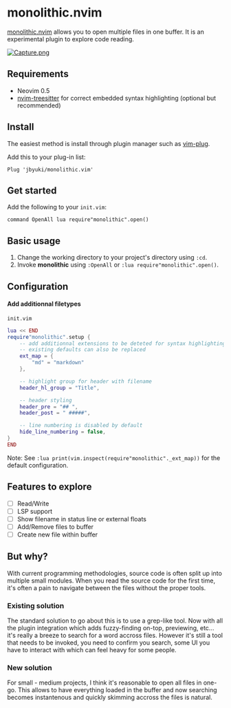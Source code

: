 # monolithic.nvim

[monolithic.nvim]() allows you to open multiple files in one buffer. It is an experimental plugin to explore code reading.

[![Capture.png](https://i.postimg.cc/3wvmhBLN/Capture.png)](https://postimg.cc/8FTjBhgg)

## Requirements

* Neovim 0.5
* [nvim-treesitter](https://github.com/nvim-treesitter/nvim-treesitter) for correct embedded syntax highlighting (optional but recommended)

## Install

The easiest method is install through plugin manager such as [vim-plug](https://github.com/junegunn/vim-plug).

Add this to your plug-in list:

```vim
Plug 'jbyuki/monolithic.vim'
```



## Get started

Add the following to your `init.vim`:

```vim
command OpenAll lua require"monolithic".open()
```

## Basic usage

1. Change the working directory to your project's directory using `:cd`.
2. Invoke **monolithic** using `:OpenAll` or `:lua require"monolithic".open()`.

## Configuration

#### Add additionnal filetypes

`init.vim`
```lua
lua << END
require"monolithic".setup {
	-- add additionnal extensions to be deteted for syntax highlighting
	-- existing defaults can also be replaced
	ext_map = { 
		"md" = "markdown"
	},

	-- highlight group for header with filename
	header_hl_group = "Title",

	-- header styling
	header_pre = "## ",  
	header_post = " #####",

	-- line numbering is disabled by default
	hide_line_numbering = false,
}
END
```

Note: See `:lua print(vim.inspect(require"monolithic"._ext_map))` for the default configuration.

## Features to explore

* [ ] Read/Write
* [ ] LSP support
* [ ] Show filename in status line or external floats
* [ ] Add/Remove files to buffer
* [ ] Create new file within buffer

## But why?

With current programming methodologies, source code is often split up into multiple small modules. When you read the source code for the first time, it's often a pain to navigate between the files without the proper tools.

### Existing solution

The standard solution to go about this is to use a grep-like tool. Now with all the plugin integration which adds fuzzy-finding on-top, previewing, etc... it's really a breeze to search for a word accross files. However it's still a tool that needs to be invoked, you need to confirm you search, some UI you have to interact with which can feel heavy for some people.

### New solution

For small - medium projects, I think it's reasonable to open all files in one-go. This allows to have everything loaded in the buffer and now searching becomes instantenous and quickly skimming accross the files is natural.
